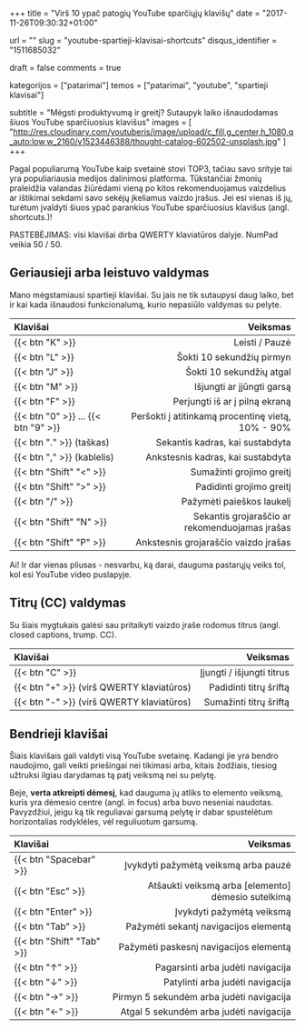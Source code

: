 +++
title 				= "Virš 10 ypač patogių YouTube sparčiųjų klavišų"
date 				= "2017-11-26T09:30:32+01:00"

url					= ""
slug                = "youtube-spartieji-klavisai-shortcuts"
disqus_identifier   = "1511685032"

draft				= false
comments 			= true

kategorijos         = ["patarimai"]
temos      	        = ["patarimai", "youtube", "spartieji klavisai"]

subtitle            = "Mėgsti produktyvumą ir greitį? Sutaupyk laiko išnaudodamas šiuos YouTube sparčiuosius klavišus"
images              = [
    "http://res.cloudinary.com/youtuberis/image/upload/c_fill,g_center,h_1080,q_auto:low,w_2160/v1523446388/thought-catalog-602502-unsplash.jpg"
]
+++

Pagal populiarumą YouTube kaip svetainė stovi TOP3, tačiau savo srityje tai yra populiariausia medijos dalinimosi platforma. Tūkstančiai žmonių praleidžia valandas žiūrėdami vieną po kitos rekomenduojamus vaizdelius ar ištikimai sekdami savo sekėjų įkeliamus vaizdo įrašus. Jei esi vienas iš jų, turėtum įvaldyti šiuos ypač parankius YouTube sparčiuosius klavišus (angl. shortcuts.)!

<!--more-->

PASTEBĖJIMAS: visi klavišai dirba QWERTY klaviatūros dalyje. NumPad veikia 50 / 50.

## Geriausieji arba leistuvo valdymas

Mano mėgstamiausi spartieji klavišai. Su jais ne tik sutaupysi daug laiko, bet ir kai kada išnaudosi funkcionalumą, kurio nepasiūlo valdymas su pelyte.

|					Klavišai					|						Veiksmas						|
|						:--						|							--:							|
|	{{< btn "K" >}}								|	Leisti / Pauzė										|
|	{{< btn "L" >}}								|	Šokti 10 sekundžių pirmyn							|
|	{{< btn "J" >}}								|	Šokti 10 sekundžių atgal							|
|	{{< btn "M" >}}								|	Išjungti ar įjūngti garsą							|
|	{{< btn "F" >}}								|	Perjungti iš ar į pilną ekraną						|
|	{{< btn "0" >}} ... {{< btn "9" >}} 		|	Peršokti į atitinkamą procentinę vietą, 10% - 90%	|
|	{{< btn "." >}}	(taškas)					|	Sekantis kadras, kai sustabdyta						|
|	{{< btn "," >}} (kablelis)					|	Ankstesnis kadras, kai sustabdyta					|
|	{{< btn "Shift" "<" >}}						|	Sumažinti grojimo greitį							|
|	{{< btn "Shift" ">" >}}						|	Padidinti grojimo greitį							|
|	{{< btn "/" >}}								|	Pažymėti paieškos laukelį							|
|	{{< btn "Shift" "N" >}}						|	Sekantis grojaraščio ar rekomenduojamas įrašas		|
|	{{< btn "Shift" "P" >}}						|	Ankstesnis grojaraščio vaizdo įrašas				|

Ai! Ir dar vienas pliusas - nesvarbu, ką darai, dauguma pastarųjų veiks tol, kol esi YouTube video puslapyje.

## Titrų (CC) valdymas

Su šiais mygtukais galėsi sau pritaikyti vaizdo įraše rodomus titrus (angl. closed captions, trump. CC).

|					Klavišai					|						Veiksmas						|
|						:--						|							--:							|
|	{{< btn "C" >}}								|	Įjungti / išjungti titrus							|
|	{{< btn "+" >}} (virš QWERTY klaviatūros)	|	Padidinti titrų šriftą								|
|	{{< btn "-" >}} (virš QWERTY klaviatūros)	|	Sumažinti titrų šriftą								|

## Bendrieji klavišai

Šiais klavišais gali valdyti visą YouTube svetainę. Kadangi jie yra bendro naudojimo, gali veikti priešingai nei tikimasi arba, kitais žodžiais, tiesiog užtruksi ilgiau darydamas tą patį veiksmą nei su pelytę.

Beje, **verta atkreipti dėmesį**, kad dauguma jų atliks to elemento veiksmą, kuris yra dėmesio centre (angl. in focus) arba buvo neseniai naudotas. Pavyzdžiui, jeigu ką tik reguliavai garsumą pelytę ir dabar spustelėtum horizontalias rodyklėles, vėl reguliuotum garsumą.

|					Klavišai					|						Veiksmas						|
|						:--						|							--:							|
|	{{< btn "Spacebar" >}} 						|	Įvykdyti pažymėtą veiksmą arba pauzė				|
|	{{< btn "Esc" >}} 							|	Atšaukti veiksmą arba [elemento] dėmesio sutelkimą	|
|	{{< btn "Enter" >}}							|	Įvykdyti pažymėtą veiksmą							|
|	{{< btn "Tab" >}}							|	Pažymėti sekantį navigacijos elementą 				|
|	{{< btn "Shift" "Tab" >}}					|	Pažymėti paskesnį navigacijos elementą 				|
|	{{< btn "↑" >}}								|	Pagarsinti arba judėti navigacija					|
|	{{< btn "↓" >}}								|	Patylinti arba judėti navigacija					|
|	{{< btn "→" >}}								|	Pirmyn 5 sekundėm arba judėti navigacija			|
|	{{< btn "←" >}}								|	Atgal 5 sekundėm arba judėti navigacija				|

[ref]: https://www.hongkiat.com/blog/useful-youtube-keyboard-shortcuts-to-know/
